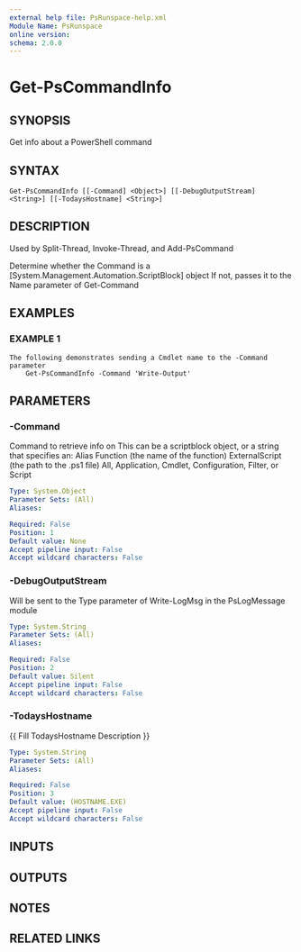 ```yaml
---
external help file: PsRunspace-help.xml
Module Name: PsRunspace
online version:
schema: 2.0.0
---
```


# Get-PsCommandInfo

## SYNOPSIS
Get info about a PowerShell command

## SYNTAX

```
Get-PsCommandInfo [[-Command] <Object>] [[-DebugOutputStream] <String>] [[-TodaysHostname] <String>]
```

## DESCRIPTION
Used by Split-Thread, Invoke-Thread, and Add-PsCommand

Determine whether the Command is a \[System.Management.Automation.ScriptBlock\] object
If not, passes it to the Name parameter of Get-Command

## EXAMPLES

### EXAMPLE 1
```
The following demonstrates sending a Cmdlet name to the -Command parameter
    Get-PsCommandInfo -Command 'Write-Output'
```

## PARAMETERS

### -Command
Command to retrieve info on
This can be a scriptblock object, or a string that specifies an:
    Alias
    Function (the name of the function)
    ExternalScript (the path to the .ps1 file)
    All, Application, Cmdlet, Configuration, Filter, or Script

```yaml
Type: System.Object
Parameter Sets: (All)
Aliases:

Required: False
Position: 1
Default value: None
Accept pipeline input: False
Accept wildcard characters: False
```

### -DebugOutputStream
Will be sent to the Type parameter of Write-LogMsg in the PsLogMessage module

```yaml
Type: System.String
Parameter Sets: (All)
Aliases:

Required: False
Position: 2
Default value: Silent
Accept pipeline input: False
Accept wildcard characters: False
```

### -TodaysHostname
{{ Fill TodaysHostname Description }}

```yaml
Type: System.String
Parameter Sets: (All)
Aliases:

Required: False
Position: 3
Default value: (HOSTNAME.EXE)
Accept pipeline input: False
Accept wildcard characters: False
```

## INPUTS

## OUTPUTS

## NOTES

## RELATED LINKS
